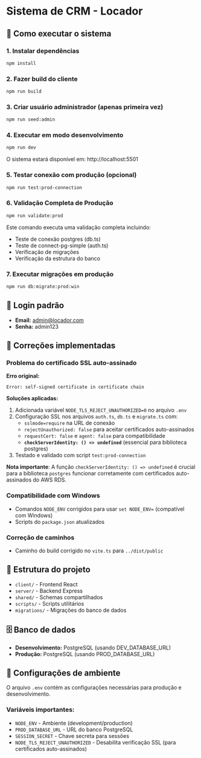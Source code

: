 # Sistema de CRM - Locador

## 🚀 Como executar o sistema

### 1. Instalar dependências
```bash
npm install
```

### 2. Fazer build do cliente
```bash
npm run build
```

### 3. Criar usuário administrador (apenas primeira vez)
```bash
npm run seed:admin
```

### 4. Executar em modo desenvolvimento
```bash
npm run dev
```

O sistema estará disponível em: http://localhost:5501

### 5. Testar conexão com produção (opcional)
```bash
npm run test:prod-connection
```

### 6. Validação Completa de Produção
```bash
npm run validate:prod
```
Este comando executa uma validação completa incluindo:
- Teste de conexão postgres (db.ts)
- Teste de connect-pg-simple (auth.ts)
- Verificação de migrações
- Verificação da estrutura do banco

### 7. Executar migrações em produção
```bash
npm run db:migrate:prod:win
```

## 👤 Login padrão
- **Email:** admin@locador.com
- **Senha:** admin123

## 🔧 Correções implementadas

### Problema do certificado SSL auto-assinado
**Erro original:**
```
Error: self-signed certificate in certificate chain
```

**Soluções aplicadas:**
1. Adicionada variável `NODE_TLS_REJECT_UNAUTHORIZED=0` no arquivo `.env`
2. Configuração SSL nos arquivos `auth.ts`, `db.ts` e `migrate.ts` com:
   - `sslmode=require` na URL de conexão
   - `rejectUnauthorized: false` para aceitar certificados auto-assinados
   - `requestCert: false` e `agent: false` para compatibilidade
   - **`checkServerIdentity: () => undefined`** (essencial para biblioteca postgres)
3. Testado e validado com script `test:prod-connection`

**Nota importante**: A função `checkServerIdentity: () => undefined` é crucial para a biblioteca `postgres` funcionar corretamente com certificados auto-assinados do AWS RDS.

### Compatibilidade com Windows
- Comandos `NODE_ENV` corrigidos para usar `set NODE_ENV=` (compatível com Windows)
- Scripts do `package.json` atualizados

### Correção de caminhos
- Caminho do build corrigido no `vite.ts` para `../dist/public`

## 📁 Estrutura do projeto

- `client/` - Frontend React
- `server/` - Backend Express
- `shared/` - Schemas compartilhados
- `scripts/` - Scripts utilitários
- `migrations/` - Migrações do banco de dados

## 🗄️ Banco de dados

- **Desenvolvimento:** PostgreSQL (usando DEV_DATABASE_URL)
- **Produção:** PostgreSQL (usando PROD_DATABASE_URL)

## 🔐 Configurações de ambiente

O arquivo `.env` contém as configurações necessárias para produção e desenvolvimento.

### Variáveis importantes:
- `NODE_ENV` - Ambiente (development/production)
- `PROD_DATABASE_URL` - URL do banco PostgreSQL
- `SESSION_SECRET` - Chave secreta para sessões
- `NODE_TLS_REJECT_UNAUTHORIZED` - Desabilita verificação SSL (para certificados auto-assinados)